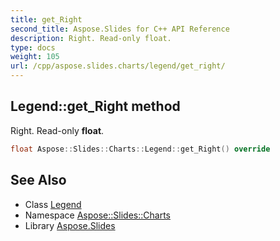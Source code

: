 ```yaml
---
title: get_Right
second_title: Aspose.Slides for C++ API Reference
description: Right. Read-only float.
type: docs
weight: 105
url: /cpp/aspose.slides.charts/legend/get_right/
---
```

## Legend::get_Right method


Right. Read-only **float**.

```cpp
float Aspose::Slides::Charts::Legend::get_Right() override
```

## See Also

* Class [Legend](../)
* Namespace [Aspose::Slides::Charts](../../)
* Library [Aspose.Slides](../../../)
